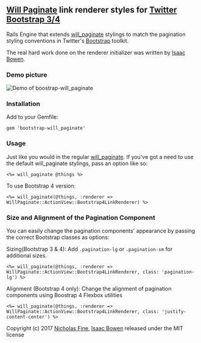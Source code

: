 ## [Will Paginate][wp] link renderer styles for [Twitter Bootstrap 3/4][bs]

Rails Engine that extends [will_paginate][wp] stylings to match the pagination styling conventions
in Twitter's [Bootstrap][bs] toolkit.

The real hard work done on the renderer initializer was written by [Isaac Bowen][is].

### Demo picture

![Demo of boostrap-will_paginate](boostrap-will_paginate.png)

### Installation

Add to your Gemfile:

    gem 'bootstrap-will_paginate'

### Usage

Just like you would in the regular [will_paginate][wp].  If you've got a need to use the default will_paginate stylings,
pass an option like so:

    <%= will_paginate @things %>

To use Bootstrap 4 version:

    <%= will_paginate(@things, :renderer => WillPaginate::ActionView::Bootstrap4LinkRenderer) %>

### Size and Alignment of the Pagination Component

You can easily change the pagination components' appearance by passing the correct Bootstrap classes as options:

Sizing(Bootstrap 3 & 4): Add `.pagination-lg` or `.pagination-sm` for additional sizes.

    <%= will_paginate(@things, :renderer => WillPaginate::ActionView::Bootstrap4LinkRenderer, class: 'pagination-lg') %>

Alignment (Bootstrap 4 only): Change the alignment of pagination components using Boostrap 4 Flexbox utilities

    <%= will_paginate(@things, :renderer => WillPaginate::ActionView::Bootstrap4LinkRenderer, class: 'justify-content-center') %>

Copyright (c) 2017 [Nicholas Fine](https://twitter.com/yrgoldteeth), [Isaac Bowen](http://isaacbowen.com) released under the MIT license

[wp]: https://github.com/mislav/will_paginate
[bs]: http://getbootstrap.com/
[is]: https://gist.github.com/1182136
